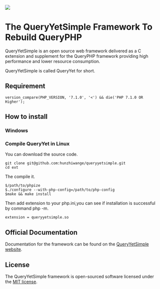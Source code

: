 ![](queryyetsimple.png)

# The QueryYetSimple Framework To Rebuild QueryPHP



QueryYetSimple is an open source web framework delivered as a C extension and supplement for the QueryPHP framework providing high performance and lower resource consumption.

QueryYetSimple is called QueryYet for short.

## Requirement

```
version_compare(PHP_VERSION, '7.1.0', '<') && die('PHP 7.1.0 OR Higher');
```

## How to install

### Windows

### Compile QueryYet in Linux 

You can download the source code.

```
git clone git@github.com:hunzhiwange/queryyetsimple.git
cd ext
```


The compile it.

```
$/path/to/phpize
$./configure --with-php-config=/path/to/php-config
$make && make install
```

Then add extension to your php.ini,you can see if installation is successful by command php -m.

```
extension = queryyetsimple.so
```

## Official Documentation

Documentation for the framework can be found on the [QueryYetSimple website](http://www.queryphp.com).

## License

The QueryYetSimple framework is open-sourced software licensed under the [MIT license](http://opensource.org/licenses/MIT).
